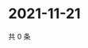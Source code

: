 # 2021-11-21

共 0 条

<!-- BEGIN WEIBO -->
<!-- 最后更新时间 Sun Nov 21 2021 22:13:04 GMT+0800 (China Standard Time) -->

<!-- END WEIBO -->
